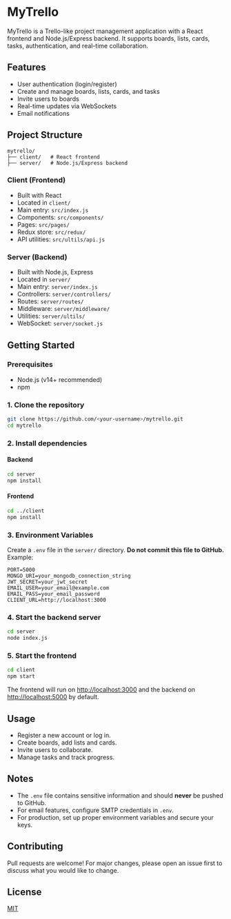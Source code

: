# MyTrello

MyTrello is a Trello-like project management application with a React frontend and Node.js/Express backend. It supports boards, lists, cards, tasks, authentication, and real-time collaboration.

## Features
- User authentication (login/register)
- Create and manage boards, lists, cards, and tasks
- Invite users to boards
- Real-time updates via WebSockets
- Email notifications

## Project Structure
```
mytrello/
├── client/   # React frontend
├── server/   # Node.js/Express backend
```

### Client (Frontend)
- Built with React
- Located in `client/`
- Main entry: `src/index.js`
- Components: `src/components/`
- Pages: `src/pages/`
- Redux store: `src/redux/`
- API utilities: `src/ultils/api.js`

### Server (Backend)
- Built with Node.js, Express
- Located in `server/`
- Main entry: `server/index.js`
- Controllers: `server/controllers/`
- Routes: `server/routes/`
- Middleware: `server/middleware/`
- Utilities: `server/ultils/`
- WebSocket: `server/socket.js`

## Getting Started

### Prerequisites
- Node.js (v14+ recommended)
- npm

### 1. Clone the repository
```sh
git clone https://github.com/<your-username>/mytrello.git
cd mytrello
```

### 2. Install dependencies
#### Backend
```sh
cd server
npm install
```
#### Frontend
```sh
cd ../client
npm install
```

### 3. Environment Variables
Create a `.env` file in the `server/` directory. **Do not commit this file to GitHub.**
Example:
```
PORT=5000
MONGO_URI=your_mongodb_connection_string
JWT_SECRET=your_jwt_secret
EMAIL_USER=your_email@example.com
EMAIL_PASS=your_email_password
CLIENT_URL=http://localhost:3000
```

### 4. Start the backend server
```sh
cd server
node index.js
```

### 5. Start the frontend
```sh
cd client
npm start
```

The frontend will run on [http://localhost:3000](http://localhost:3000) and the backend on [http://localhost:5000](http://localhost:5000) by default.

## Usage
- Register a new account or log in.
- Create boards, add lists and cards.
- Invite users to collaborate.
- Manage tasks and track progress.

## Notes
- The `.env` file contains sensitive information and should **never** be pushed to GitHub.
- For email features, configure SMTP credentials in `.env`.
- For production, set up proper environment variables and secure your keys.

## Contributing
Pull requests are welcome! For major changes, please open an issue first to discuss what you would like to change.

## License
[MIT](LICENSE)
